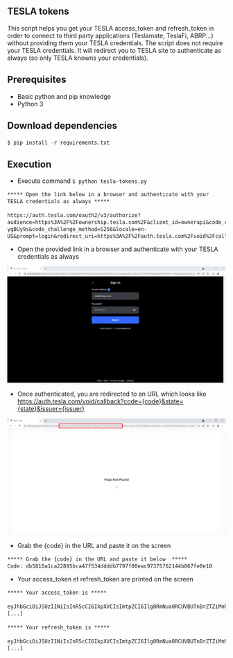 ## TESLA tokens

This script helps you get your TESLA access_token and refresh_token in order to connect to third party applications (Teslamate, TeslaFi, ABRP...) without providing them your TESLA credentials.
The script does not require your TESLA credentials. It will redirect you to TESLA site to authenticate as always (so only TESLA knowns your credentials). 

## Prerequisites
 
- Basic python and pip knowledge
- Python 3

## Download dependencies

`$ pip install -r requirements.txt`

## Execution

- Execute command
`$ python tesla-tokens.py`

```
***** Open the link below in a browser and authenticate with your TESLA credentials as always *****

https://auth.tesla.com/oauth2/v3/authorize?audience=https%3A%2F%2Fownership.tesla.com%2F&client_id=ownerapi&code_challenge=G1Prx9SX7qijLnAkMyIED05uAKUIl_srHHg-ygBUy9s&code_challenge_method=S256&locale=en-US&prompt=login&redirect_uri=https%3A%2F%2Fauth.tesla.com%2Fvoid%2Fcallback&response_type=code&scope=openid+email+offline_access&state=k6Cygr32UEG51Qh5Nlv1wA
```

- Open the provided link in a browser and authenticate with your TESLA credentials as always

![](https://raw.githubusercontent.com/bntan/tesla-tokens/master/resources/tesla_authentication.png)

- Once authenticated, you are redirected to an URL which looks like https://auth.tesla.com/void/callback?code={code}&state={state}&issuer={issuer}

![](https://raw.githubusercontent.com/bntan/tesla-tokens/master/resources/tesla_authorization_code.png)

- Grab the {code} in the URL and paste it on the screen

```
***** Grab the {code} in the URL and paste it below  *****
Code: db5810a1ca22895bca47f534ddddb7797f00eac97375762144b867fe0e10
```

- Your access_token et refresh_token are printed on the screen

```
***** Your access_token is *****

eyJhbGciOiJSUzI1NiIsInR5cCI6IkpXVCIsImtpZCI6Ilg0RmNua0RCUVBUTnBrZTZiMnNuRi04YmdVUSJ9.[...]

***** Your refresh_token is *****

eyJhbGciOiJSUzI1NiIsInR5cCI6IkpXVCIsImtpZCI6Ilg0RmNua0RCUVBUTnBrZTZiMnNuRi04YmdVUSJ9.[...]
```
